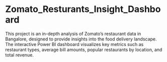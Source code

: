 # Zomato_Resturants_Insight_Dashboard
This project is an in-depth analysis of Zomato’s restaurant data in Bangalore, designed to provide insights into the food delivery landscape. The interactive Power BI dashboard visualizes key metrics such as restaurant types, average bill amounts, popular restaurants by location, and total revenue.
